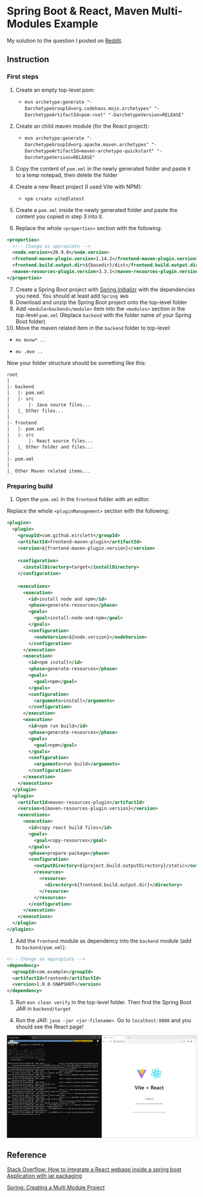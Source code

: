# Spring Boot & React, Maven Multi-Modules Example

My solution to the question I posted on [Reddit](https://old.reddit.com/r/learnjava/comments/17kbto4/maven_multimodules_and_reactspring_boot/).

## Instruction

### First steps

1. Create an empty top-level pom:

   - `mvn archetype:generate "-DarchetypeGroupId=org.codehaus.mojo.archetypes" "-DarchetypeArtifactId=pom-root" "-DarchetypeVersion=RELEASE"`

2. Create an child maven module (for the React project):

   - `mvn archetype:generate "-DarchetypeGroupId=org.apache.maven.archetypes" "-DarchetypeArtifactId=maven-archetype-quickstart" "-DarchetypeVersion=RELEASE"`

3. Copy the content of `pom.xml` in the newly generated folder and paste it to a temp notepad, then delete the folder

4. Create a new React project (I used Vite with NPM):

   - `npm create vite@latest`

5. Create a `pom.xml` inside the newly generated folder and paste the content you copied in step 3 into it.
6. Replace the whole `<properties>` section with the following:

```xml
<properties>
  <!-- Change as appropiate -->
  <node.version>v20.9.0</node.version>
  <frontend-maven-plugin.version>1.14.2</frontend-maven-plugin.version>
  <frontend.build.output.dir>${basedir}/dist</frontend.build.output.dir>
  <maven-resources-plugin.version>3.3.1</maven-resources-plugin.version>
</properties>
```

7. Create a Spring Boot project with [Spring Initializr](https://start.spring.io/) with the dependencies you need. You should at least add `Spring Web`
8. Download and unzip the Spring Boot project onto the top-level folder
9. Add `<module>backend</module>` item into the `<modules>` section in the top-level `pom.xml` (Replace `backend` with the folder name of your Spring Boot folder)
10. Move the maven related item in the `backend` folder to top-level:

- `mv mvnw* ..`

- `mv .mvn ..`

Now your folder structure should be something like this:

```
root
|
|- backend
|   |- pom.xml
|   |- src
|       |- Java source files...
|   |_ Other files...
|
|- frontend
|   |- pom.xml
|   |- src
|       |- React source files...
|   |_ Other folder and files...
|
|- pom.xml
|
|_ Other Maven related items...
```

### Preparing build

1. Open the `pom.xml` in the `frontend` folder with an editor.

Replace the whole `<pluginManagement>` section with the following:

```xml
<plugins>
  <plugin>
    <groupId>com.github.eirslett</groupId>
    <artifactId>frontend-maven-plugin</artifactId>
    <version>${frontend-maven-plugin.version}</version>

    <configuration>
      <installDirectory>target</installDirectory>
    </configuration>

    <executions>
      <execution>
        <id>install node and npm</id>
        <phase>generate-resources</phase>
        <goals>
          <goal>install-node-and-npm</goal>
        </goals>
        <configuration>
          <nodeVersion>${node.version}</nodeVersion>
        </configuration>
      </execution>
      <execution>
        <id>npm install</id>
        <phase>generate-resources</phase>
        <goals>
          <goal>npm</goal>
        </goals>
        <configuration>
          <arguments>install</arguments>
        </configuration>
      </execution>
      <execution>
        <id>npm run build</id>
        <phase>generate-resources</phase>
        <goals>
          <goal>npm</goal>
        </goals>
        <configuration>
          <arguments>run build</arguments>
        </configuration>
      </execution>
    </executions>
  </plugin>
  <plugin>
    <artifactId>maven-resources-plugin</artifactId>
    <version>${maven-resources-plugin.version}</version>
    <executions>
      <execution>
        <id>copy react build files</id>
        <goals>
          <goal>copy-resources</goal>
        </goals>
        <phase>prepare-package</phase>
        <configuration>
          <outputDirectory>${project.build.outputDirectory}/static</outputDirectory>
          <resources>
            <resource>
              <directory>${frontend.build.output.dir}</directory>
            </resource>
          </resources>
        </configuration>
      </execution>
    </executions>
  </plugin>
</plugins>
```

1. Add the `frontend` module as dependency into the `backend` module (add to `backend/pom.xml`):

```xml
<!-- Change as appropiate -->
<dependency>
  <groupId>com.example</groupId>
  <artifactId>frontend</artifactId>
  <version>1.0.0-SNAPSHOT</version>
</dependency>
```

3. Run `mvn clean verify` in the top-level folder. Then find the Spring Boot JAR in `backend/target`

4. Run the JAR: `java -jar <jar-filename>`. Go to `localhost:8080` and you should see the React page!

![Success](success.jpg "Success")

## Reference

[Stack Overflow: How to integrate a React webapp inside a spring boot Application with jar packaging](https://stackoverflow.com/a/64060302)

[Spring: Creating a Multi Module Project](https://spring.io/guides/gs/multi-module/)
